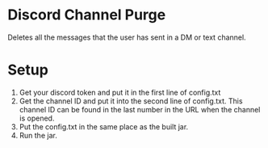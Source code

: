 # Discord Channel Purge
Deletes all the messages that the user has sent in a DM or text channel.

# Setup
1. Get your discord token and put it in the first line of config.txt
2. Get the channel ID and put it into the second line of config.txt. This channel ID can be found in the last number in the URL when the channel is opened.
3. Put the config.txt in the same place as the built jar.
4. Run the jar.